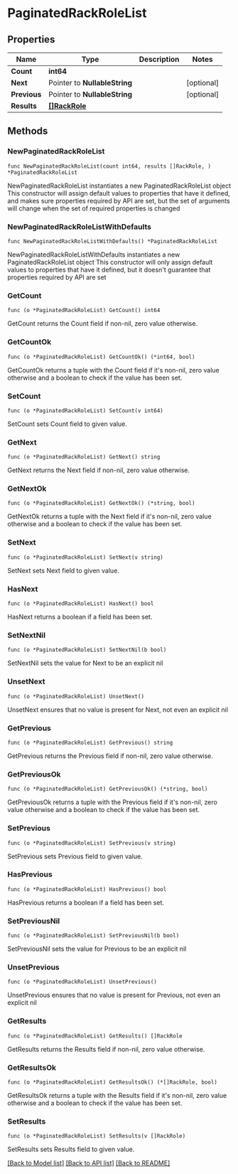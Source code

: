 # PaginatedRackRoleList

## Properties

Name | Type | Description | Notes
------------ | ------------- | ------------- | -------------
**Count** | **int64** |  | 
**Next** | Pointer to **NullableString** |  | [optional] 
**Previous** | Pointer to **NullableString** |  | [optional] 
**Results** | [**[]RackRole**](RackRole.md) |  | 

## Methods

### NewPaginatedRackRoleList

`func NewPaginatedRackRoleList(count int64, results []RackRole, ) *PaginatedRackRoleList`

NewPaginatedRackRoleList instantiates a new PaginatedRackRoleList object
This constructor will assign default values to properties that have it defined,
and makes sure properties required by API are set, but the set of arguments
will change when the set of required properties is changed

### NewPaginatedRackRoleListWithDefaults

`func NewPaginatedRackRoleListWithDefaults() *PaginatedRackRoleList`

NewPaginatedRackRoleListWithDefaults instantiates a new PaginatedRackRoleList object
This constructor will only assign default values to properties that have it defined,
but it doesn't guarantee that properties required by API are set

### GetCount

`func (o *PaginatedRackRoleList) GetCount() int64`

GetCount returns the Count field if non-nil, zero value otherwise.

### GetCountOk

`func (o *PaginatedRackRoleList) GetCountOk() (*int64, bool)`

GetCountOk returns a tuple with the Count field if it's non-nil, zero value otherwise
and a boolean to check if the value has been set.

### SetCount

`func (o *PaginatedRackRoleList) SetCount(v int64)`

SetCount sets Count field to given value.


### GetNext

`func (o *PaginatedRackRoleList) GetNext() string`

GetNext returns the Next field if non-nil, zero value otherwise.

### GetNextOk

`func (o *PaginatedRackRoleList) GetNextOk() (*string, bool)`

GetNextOk returns a tuple with the Next field if it's non-nil, zero value otherwise
and a boolean to check if the value has been set.

### SetNext

`func (o *PaginatedRackRoleList) SetNext(v string)`

SetNext sets Next field to given value.

### HasNext

`func (o *PaginatedRackRoleList) HasNext() bool`

HasNext returns a boolean if a field has been set.

### SetNextNil

`func (o *PaginatedRackRoleList) SetNextNil(b bool)`

 SetNextNil sets the value for Next to be an explicit nil

### UnsetNext
`func (o *PaginatedRackRoleList) UnsetNext()`

UnsetNext ensures that no value is present for Next, not even an explicit nil
### GetPrevious

`func (o *PaginatedRackRoleList) GetPrevious() string`

GetPrevious returns the Previous field if non-nil, zero value otherwise.

### GetPreviousOk

`func (o *PaginatedRackRoleList) GetPreviousOk() (*string, bool)`

GetPreviousOk returns a tuple with the Previous field if it's non-nil, zero value otherwise
and a boolean to check if the value has been set.

### SetPrevious

`func (o *PaginatedRackRoleList) SetPrevious(v string)`

SetPrevious sets Previous field to given value.

### HasPrevious

`func (o *PaginatedRackRoleList) HasPrevious() bool`

HasPrevious returns a boolean if a field has been set.

### SetPreviousNil

`func (o *PaginatedRackRoleList) SetPreviousNil(b bool)`

 SetPreviousNil sets the value for Previous to be an explicit nil

### UnsetPrevious
`func (o *PaginatedRackRoleList) UnsetPrevious()`

UnsetPrevious ensures that no value is present for Previous, not even an explicit nil
### GetResults

`func (o *PaginatedRackRoleList) GetResults() []RackRole`

GetResults returns the Results field if non-nil, zero value otherwise.

### GetResultsOk

`func (o *PaginatedRackRoleList) GetResultsOk() (*[]RackRole, bool)`

GetResultsOk returns a tuple with the Results field if it's non-nil, zero value otherwise
and a boolean to check if the value has been set.

### SetResults

`func (o *PaginatedRackRoleList) SetResults(v []RackRole)`

SetResults sets Results field to given value.



[[Back to Model list]](../README.md#documentation-for-models) [[Back to API list]](../README.md#documentation-for-api-endpoints) [[Back to README]](../README.md)


